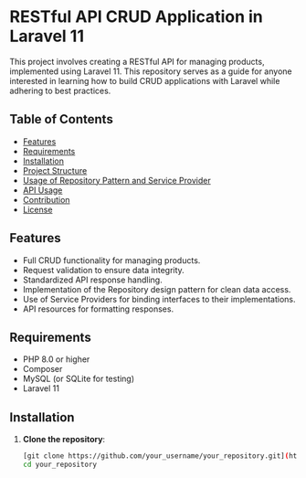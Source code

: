 # RESTful API CRUD Application in Laravel 11

This project involves creating a RESTful API for managing products, implemented using Laravel 11. This repository serves as a guide for anyone interested in learning how to build CRUD applications with Laravel while adhering to best practices.

## Table of Contents

- [Features](#features)
- [Requirements](#requirements)
- [Installation](#installation)
- [Project Structure](#project-structure)
- [Usage of Repository Pattern and Service Provider](#usage-of-repository-pattern-and-service-provider)
- [API Usage](#api-usage)
- [Contribution](#contribution)
- [License](#license)

## Features

- Full CRUD functionality for managing products.
- Request validation to ensure data integrity.
- Standardized API response handling.
- Implementation of the Repository design pattern for clean data access.
- Use of Service Providers for binding interfaces to their implementations.
- API resources for formatting responses.

## Requirements

- PHP 8.0 or higher
- Composer
- MySQL (or SQLite for testing)
- Laravel 11

## Installation

1. **Clone the repository**:
   ```bash
   [git clone https://github.com/your_username/your_repository.git](https://github.com/javiersaavedraalcala/API-Repository-Pattern-Laravel.git)
   cd your_repository

